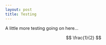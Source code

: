 ```yaml
---
layout: post
title: Testing
---
```


A little more testing going on here...

$$ \frac{1}{2} $$
<!--stackedit_data:
eyJoaXN0b3J5IjpbMTg4ODUyMTQ5NF19
-->